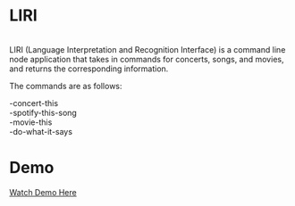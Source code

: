 # LIRI
<br />
LIRI (Language Interpretation and Recognition Interface) is a command line node application that takes in commands for concerts, songs, and movies, and returns the corresponding information.
<br />

The commands are as follows:
<br />

-concert-this <br />
-spotify-this-song<br />
-movie-this <br />
-do-what-it-says<br />
# Demo <br />
[Watch Demo Here](https://drive.google.com/file/d/1idhgYS6XHHiXKxaSUxiV0mqILjpk3VMM/view?usp=sharing)